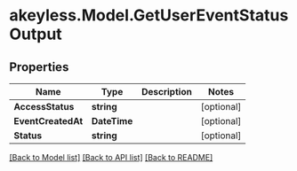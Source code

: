# akeyless.Model.GetUserEventStatusOutput

## Properties

Name | Type | Description | Notes
------------ | ------------- | ------------- | -------------
**AccessStatus** | **string** |  | [optional] 
**EventCreatedAt** | **DateTime** |  | [optional] 
**Status** | **string** |  | [optional] 

[[Back to Model list]](../README.md#documentation-for-models) [[Back to API list]](../README.md#documentation-for-api-endpoints) [[Back to README]](../README.md)

